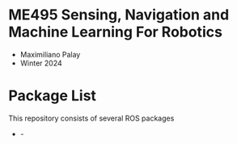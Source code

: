 # ME495 Sensing, Navigation and Machine Learning For Robotics

* Maximiliano Palay
* Winter 2024

# Package List
This repository consists of several ROS packages

- <PACKAGE1> - <one sentence description>